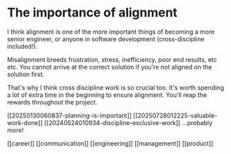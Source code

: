 # The importance of alignment

I think alignment is one of the more important things of becoming a more senior engineer, or anyone in software development (cross-discipline included!).

Misalignment breeds frustration, stress, inefficiency, poor end results, etc etc. You cannot arrive at the correct solution if you're not aligned on the solution first.

That's why I think cross discipline work is so crucial too. It's worth spending a lot of extra time in the beginning to ensure alignment. You'll reap the rewards throughout the project.

[[20250130060837-planning-is-important]]
[[20250728012225-valuable-work-done]]
[[20240524010934-discipline-exclusive-work]]
...probably more!

[[career]]
[[communication]]
[[engineering]]
[[management]]
[[product]]